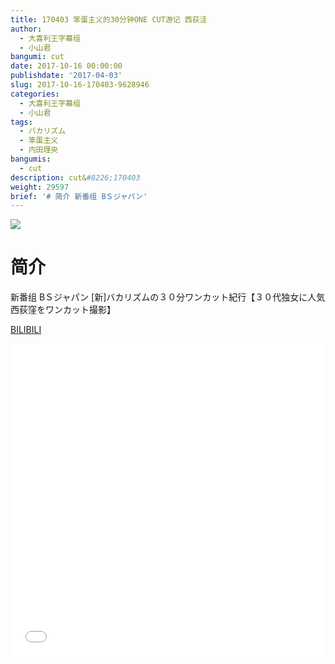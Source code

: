 ```yaml
---
title: 170403 笨蛋主义的30分钟ONE CUT游记 西荻洼
author:
  - 大喜利王字幕组
  - 小山君
bangumi: cut
date: 2017-10-16 00:00:00
publishdate: '2017-04-03'
slug: 2017-10-16-170403-9628946
categories:
  - 大喜利王字幕组
  - 小山君
tags:
  - バカリズム
  - 笨蛋主义
  - 内田理央
bangumis:
  - cut
description: cut&#8226;170403
weight: 29597
brief: '# 简介 新番组 BＳジャパン'
---
```


![](https://i.imgur.com/6fwXU6Z.jpg)

# 简介  
新番组
BＳジャパン [新]バカリズムの３０分ワンカット紀行【３０代独女に人気　西荻窪をワンカット撮影】

  [BILIBILI](https://www.bilibili.com/video/av9628946/)


<div class="vcontainer">  <iframe class='video' src="//www.bilibili.com/blackboard/player.html?aid=9628946" width="100%" height="500" frameborder="0" allowfullscreen="allowfullscreen"></iframe></div>
